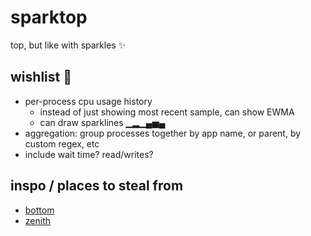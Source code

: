 # sparktop

top, but like with sparkles ✨

## wishlist 📝

- per-process cpu usage history
  - instead of just showing most recent sample, can show EWMA
  - can draw sparklines ▁▂▁▄▅▄
- aggregation: group processes together by app name, or parent, by custom regex, etc
- include wait time? read/writes?

## inspo / places to steal from

- [bottom](https://github.com/ClementTsang/bottom/blob/309ebd8dc3ba35f80c93a296ebc688813e988d03/src/lib.rs#L348)
- [zenith](https://github.com/bvaisvil/zenith/blob/master/src/metrics.rs#L387)
